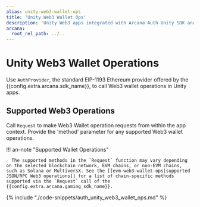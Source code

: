 ```yaml
---
alias: unity-web3-wallet-ops
title: 'Unity Web3 Wallet Ops'
description: 'Unity Web3 apps integrated with Arcana Auth Unity SDK and can enable  Web3 wallet operations for selected chains via Request call.'
arcana:
  root_rel_path: ../..
---
```


# Unity Web3 Wallet Operations

Use `AuthProvider`, the standard EIP-1193 Ethereum provider offered by the {{config.extra.arcana.sdk_name}}, to call Web3 wallet operations in Unity apps.

## Supported Web3 Operations

Call `Request` to make Web3 Wallet operation requests from within the app context. Provide the 'method' parameter for any supported Web3 wallet operations.

!!! an-note "Supported Wallet Operations"

      The supported methods in the `Request` function may vary depending on the selected blockchain network, EVM chains, or non-EVM chains, such as Solana or MultiversX. See the [[evm-web3-wallet-ops|supported JSON/RPC Web3 operations]] for a list of chain-specific methods supported via the `Request` call of the {{config.extra.arcana.gaming_sdk_name}}.

{% include "./code-snippets/auth_unity_web3_wallet_ops.md" %}